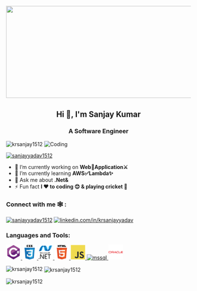 <p><img src="https://thumbs.gfycat.com/WeightyGrandAmericanbadger-size_restricted.gif" margin="-5" height="250" width="1200"/></p>
<h2 align="center">Hi 👋, I'm Sanjay Kumar</h2>
<h3 align="center">A Software Engineer</h3>
<img align="right" alt="Coding" width="400"src="https://cdn.dribbble.com/users/1162077/screenshots/3848914/programmer.gif">
<p align="left"> <img src="https://komarev.com/ghpvc/?username=krsanjay1512&label=Profile%20views&color=0e75b6&style=flat" alt="krsanjay1512" /> </p>

<p align="left"> <a href="https://twitter.com/sanjayyadav1512" target="blank"><img src="https://img.shields.io/twitter/follow/sanjayyadav1512?logo=twitter&style=for-the-badge" alt="sanjayyadav1512" /></a> </p>

- 🔭 I’m currently working on **Web🍃Application⚔**
- 🌱 I’m currently learning **AWS✅Lambda✨**
- 💬 Ask me about **.Net&**
- ⚡ Fun fact **I ❤ to coding 😊 & playing cricket 🏏**
 
<h3 align="left">Connect with me 🕸 :</h3>
<p align="left">
<a href="https://twitter.com/sanjayyadav1512" target="blank"><img align="center" src="https://raw.githubusercontent.com/rahuldkjain/github-profile-readme-generator/master/src/images/icons/Social/twitter.svg" alt="sanjayyadav1512" height="30" width="40" /></a>
<a href="https://linkedin.com/in/linkedin.com/in/krsanjayyadav" target="blank"><img align="center" src="https://raw.githubusercontent.com/rahuldkjain/github-profile-readme-generator/master/src/images/icons/Social/linked-in-alt.svg" alt="linkedin.com/in/krsanjayyadav" height="30" width="40" /></a>
</p>

<h3 align="left">Languages and Tools:</h3>
<p align="left"> <a href="https://www.w3schools.com/cs/" target="_blank" rel="noreferrer"> <img src="https://raw.githubusercontent.com/devicons/devicon/master/icons/csharp/csharp-original.svg" alt="csharp" width="40" height="40"/> </a> <a href="https://www.w3schools.com/css/" target="_blank" rel="noreferrer"> <img src="https://raw.githubusercontent.com/devicons/devicon/master/icons/css3/css3-original-wordmark.svg" alt="css3" width="40" height="40"/> </a> <a href="https://dotnet.microsoft.com/" target="_blank" rel="noreferrer"> <img src="https://raw.githubusercontent.com/devicons/devicon/master/icons/dot-net/dot-net-original-wordmark.svg" alt="dotnet" width="40" height="40"/> </a> <a href="https://www.w3.org/html/" target="_blank" rel="noreferrer"> <img src="https://raw.githubusercontent.com/devicons/devicon/master/icons/html5/html5-original-wordmark.svg" alt="html5" width="40" height="40"/> </a> <a href="https://developer.mozilla.org/en-US/docs/Web/JavaScript" target="_blank" rel="noreferrer"> <img src="https://raw.githubusercontent.com/devicons/devicon/master/icons/javascript/javascript-original.svg" alt="javascript" width="40" height="40"/> </a> <a href="https://www.microsoft.com/en-us/sql-server" target="_blank" rel="noreferrer"> <img src="https://www.svgrepo.com/show/303229/microsoft-sql-server-logo.svg" alt="mssql" width="40" height="40"/> </a> <a href="https://www.oracle.com/" target="_blank" rel="noreferrer"> <img src="https://raw.githubusercontent.com/devicons/devicon/master/icons/oracle/oracle-original.svg" alt="oracle" width="40" height="40"/> </a> </p>

<p><img align="left" src="https://github-readme-stats.vercel.app/api/top-langs?username=krsanjay1512&show_icons=true&locale=en&layout=compact" alt="krsanjay1512" /></p>

<p>&nbsp;<img align="center" src="https://github-readme-stats.vercel.app/api?username=krsanjay1512&show_icons=true&locale=en" alt="krsanjay1512" /></p>

<p><img align="center" src="https://github-readme-streak-stats.herokuapp.com/?user=krsanjay1512&" alt="krsanjay1512" /></p>
